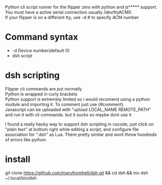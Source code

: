 Python cli script runner for the flipper zero with python and js***** support.   
You must have a active serial connection usually /dev/ttyACM0  
If your flipper is on a different tty, use -d # to specify ACM number  
  
# Command syntax  
- -d Device number(default 0)  
- dsh script  
#  dsh scripting  
Flipper cli commands are put normally  
Python is wrapped in curly brackets  
Python support is extremely limited so i would recomend using a python module and importing it. 
To comment just use {#comment}  
Javascript can be uploaded with "upload LOCAL_NAME REMOTE_PATH" and run it with cli commands. but it sucks so maybe dont use it  

I found a really hacky way to support dsh scripting in vscode, just click on "plain text" at bottom right while editing a script, and configure file association for ".dsh" as Lua. There pretty similar and wont throw hundreds of errors like python.  

# install  
git clone https://github.com/marufromhell/dsh.git && cd dsh && mv dsh ~/.local/bin/dsh
